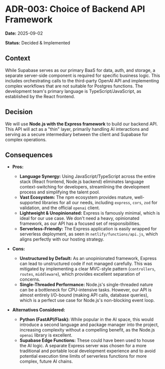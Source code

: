 # ADR-003: Choice of Backend API Framework

**Date:** 2025-09-02

**Status:** Decided & Implemented

## Context

While Supabase serves as our primary BaaS for data, auth, and storage, a separate server-side component is required for specific business logic. This includes orchestrating calls to the third-party OpenAI API and implementing complex workflows that are not suitable for Postgres functions. The development team's primary language is TypeScript/JavaScript, as established by the React frontend.

## Decision

We will use **Node.js with the Express framework** to build our backend API. This API will act as a "thin" layer, primarily handling AI interactions and serving as a secure intermediary between the client and Supabase for complex operations.

## Consequences

*   **Pros:**
    *   **Language Synergy:** Using JavaScript/TypeScript across the entire stack (React frontend, Node.js backend) eliminates language context-switching for developers, streamlining the development process and simplifying the talent pool.
    *   **Vast Ecosystem:** The npm ecosystem provides mature, well-supported libraries for all our needs, including `express`, `cors`, `zod` for validation, and the official `openai` client.
    *   **Lightweight & Unopinionated:** Express is famously minimal, which is ideal for our use case. We don't need a heavy, opinionated framework, as our API has a focused set of responsibilities.
    *   **Serverless-Friendly:** The Express application is easily wrapped for serverless deployment, as seen in `netlify/functions/api.js`, which aligns perfectly with our hosting strategy.

*   **Cons:**
    *   **Unstructured by Default:** As an unopinionated framework, Express can lead to unstructured code if not managed carefully. This was mitigated by implementing a clear MVC-style pattern (`controllers`, `routes`, `middleware`), which provides excellent separation of concerns.
    *   **Single-Threaded Performance:** Node.js's single-threaded nature can be a bottleneck for CPU-intensive tasks. However, our API is almost entirely I/O-bound (making API calls, database queries), which is a perfect use case for Node.js's non-blocking event loop.

*   **Alternatives Considered:**
    *   **Python (FastAPI/Flask):** While popular in the AI space, this would introduce a second language and package manager into the project, increasing complexity without a compelling benefit, as the Node.js `openai` library is excellent.
    *   **Supabase Edge Functions:** These could have been used to house the AI logic. A separate Express server was chosen for a more traditional and portable local development experience and to avoid potential execution time limits of serverless functions for more complex, future AI chains.